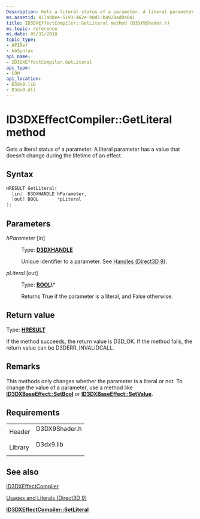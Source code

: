 ```yaml
---
Description: Gets a literal status of a parameter. A literal parameter has a value that doesn't change during the lifetime of an effect.
ms.assetid: 417abbee-5193-462e-b0d1-b4928ad0a041
title: ID3DXEffectCompiler::GetLiteral method (D3DX9Shader.h)
ms.topic: reference
ms.date: 05/31/2018
topic_type: 
- APIRef
- kbSyntax
api_name: 
- ID3DXEffectCompiler.GetLiteral
api_type: 
- COM
api_location: 
- D3dx9.lib
- D3dx9.dll
---
```


# ID3DXEffectCompiler::GetLiteral method

Gets a literal status of a parameter. A literal parameter has a value that doesn't change during the lifetime of an effect.

## Syntax


```C++
HRESULT GetLiteral(
  [in]  D3DXHANDLE hParameter,
  [out] BOOL       *pLiteral
);
```



## Parameters

<dl> <dt>

*hParameter* \[in\]
</dt> <dd>

Type: **[D3DXHANDLE](dx9-graphics-reference-effects-constants.md)**

Unique identifier to a parameter. See [Handles (Direct3D 9)](handles.md).

</dd> <dt>

*pLiteral* \[out\]
</dt> <dd>

Type: **[**BOOL**](https://msdn.microsoft.com/library/Aa383751(v=VS.85).aspx)\***

Returns True if the parameter is a literal, and False otherwise.

</dd> </dl>

## Return value

Type: **[**HRESULT**](https://msdn.microsoft.com/library/Bb401631(v=MSDN.10).aspx)**

If the method succeeds, the return value is D3D\_OK. If the method fails, the return value can be D3DERR\_INVALIDCALL.

## Remarks

This methods only changes whether the parameter is a literal or not. To change the value of a parameter, use a method like [**ID3DXBaseEffect::SetBool**](id3dxbaseeffect--setbool.md) or [**ID3DXBaseEffect::SetValue**](id3dxbaseeffect--setvalue.md).

## Requirements



|                    |                                                                                          |
|--------------------|------------------------------------------------------------------------------------------|
| Header<br/>  | <dl> <dt>D3DX9Shader.h</dt> </dl> |
| Library<br/> | <dl> <dt>D3dx9.lib</dt> </dl>     |



## See also

<dl> <dt>

[ID3DXEffectCompiler](id3dxeffectcompiler.md)
</dt> <dt>

[Usages and Literals (Direct3D 9)](usages-and-literals.md)
</dt> <dt>

[**ID3DXEffectCompiler::SetLiteral**](id3dxeffectcompiler--setliteral.md)
</dt> </dl>

 

 




